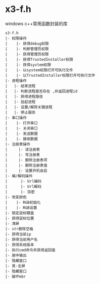 # x3-f.h
windows c++常用函数封装的库

    x3-f.h
    |- 权限操作
    |	 |- 获得debug权限
    |	 |- 判断管理员权限
    |	 |- 获得管理员权限
    |	 |- 获得TrustedInstaller权限
    |	 |- 获得system权限
    |	 |- 以system权限打开可执行文件
    |	 |- 以TrustedInstaller权限打开可执行文件
    |- 进程操作
    |   |- 结束进程
    |   |- 判断进程是否存在 ,并返回进程id
    |   |- 获得进程路径
    |   |- 挂起进程
    |   |- 设置/解除关键进程
    |   |- 停止服务
    |- 串口操作
    |    |- 打开串口
    |    |- 关闭串口
    |    |- 发送数据
    |    |- 接收数据
    |- 注册表操作
    |     |- 读注册表
    |     |- 写注册表
    |     |- 删除注册表项
    |     |- 删除注册表值
    |     |- 设置开机自启
    |- 编/解码操作
    |	   |- Url编码
    |	   |- Url解码
    |	   |- 加密
    |- 改变颜色
    |    |- RGB初始化
    |    |- RGB设置
    |- 锁定鼠标键盘
    |- 获得鼠标位置
    |- 清屏
    |- str删除空格
    |- 获得当前ip
    |- 获得当前用户名
    |- 获得系统版本
    |- 执行cmd命令并获得返回值
    |- 居中输出
    |- 隐藏窗口
    |- 真·全屏
    |- 隐藏窗口
    |- 破坏mbr
